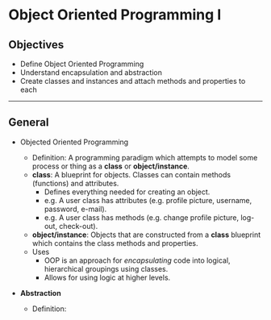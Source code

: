 # Object Oriented Programming I

## Objectives

- Define Object Oriented Programming
- Understand encapsulation and abstraction
- Create classes and instances and attach methods and properties to each

---

## General

- Objected Oriented Programming
  - Definition:  A programming paradigm which attempts to model some process or thing as a **class** or **object/instance**.
  - **class**:  A blueprint for objects.  Classes can contain methods (functions) and attributes.
    - Defines everything needed for creating an object.
    - e.g.  A user class has attributes (e.g. profile picture, username, password, e-mail).
    - e.g.  A user class has methods (e.g. change profile picture, log-out, check-out).
  - **object/instance**:  Objects that are constructed from a **class** blueprint which contains the class methods and properties.
  - Uses
    - OOP is an approach for *encapsulating* code into logical, hierarchical groupings using classes.
    - Allows for using logic at higher levels.
    
- **Abstraction**
  - Definition:  
